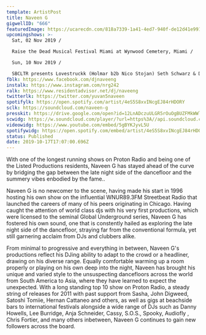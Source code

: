 ```yaml
---
template: ArtistPost
title: Naveen G
gigwellID: "666"
featuredImage: https://ucarecdn.com/818a7339-1a41-4ed7-940f-de12d41e991e/-/crop/1060x389/94,0/-/preview/
upcomingshows: >-
  Sat, 02 Nov 2019 /

  Raise the Dead Musical Festival Miami at Wynwood Cemetery, Miami /

  Sun, 10 Nov 2019 /

  SBCLTR presents Lovestruckk (Holmar b2b Nico Stojan) Seth Schwarz & Dead Tones at Le Jardin, Los Angeles
fblk: https://www.facebook.com/djnaveeng
instalk: https://www.instagram.com/nrg242
ralk: https://www.residentadvisor.net/dj/naveeng
twitterlk: https://twitter.com/yuvan5naveen
spotifylk: https://open.spotify.com/artist/4eS5S8xvINcgEJ84rHDORY
sclk: https://soundcloud.com/naveen-g
presskit: https://drive.google.com/open?id=12LnADczuULGR5rOuOgBUZFMkWWl12zfW
scwidg: https://w.soundcloud.com/player/?url=https%3A//api.soundcloud.com/tracks/659730656&color=%23ff5500&auto_play=false&hide_related=false&show_comments=true&show_user=true&show_reposts=false&show_teaser=true&visual=true
videowidg: https://www.youtube.com/embed/5gBYKJyvL5U
spotifywidg: https://open.spotify.com/embed/artist/4eS5S8xvINcgEJ84rHDORY
status: Published
date: 2019-10-17T17:07:00.696Z
---
```

With one of the longest running shows on Proton Radio and being one of the Listed Productions residents, Naveen G has stayed ahead of the curve by bridging the gap between the late night side of the dancefloor and the summery vibes enbodied by the fame..



Naveen G is no newcomer to the scene, having made his start in 1996 hosting his own show on the influential WNUR89.3FM Streetbeat Radio that launched the careers of many of his peers originating in Chicago. Having caught the attention of world class djs with his very first productions, which were licensed to the seminal Global Underground series, Naveen G has fostered his own sound, one that is constently hailed as exploring the late night side of the dancefloor, straying far from the conventional formula, yet still garnering acclaim from DJs and clubbers alike.



From minimal to progressive and everything in between, Naveen G's productions reflect his DJing ability to adapt to the crowd or a headliner, drawing on his diverse range. Equally comfortable warming up a room properly or playing on his own deep into the night, Naveen has brought his unique and varied style to the unsuspecting dancefloors across the world from South America to Asia, where they have learned to expect the unexpected. With a long standing top 10 show on Proton Radio, a steady string of releases for 2011 with past support from Sasha, John Digweed, Satoshi Tomiie, Hernan Cattaneo and others, as well as gigs at beachside bars to international festivals alongside a wide range of DJs such as Danny Howells, Lee Burridge, Anja Schneider, Cassy, S.O.S., Spooky, Audiofly , Chris Fortier, and many others inbetween, Naveen G continues to gain new followers across the board.

